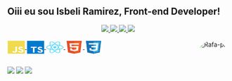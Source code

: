 ## Oiii eu sou Isbeli Ramirez, Front-end Developer!
<div align="center">
  <a href="https://github.com/Isbeli">
  <img height="180em" src="https://github-readme-stats.vercel.app/api?username=Isbeli&show_icons=true&theme=dark&include_all_commits=true&count_private=true"/>
  <img height="180em" src="https://github-readme-stats.vercel.app/api/top-langs/?username=Isbeli&layout=compact&langs_count=7&theme=dark"/>
    <img height="180em" src="https://github-readme-stats.vercel.app/api?username=Isbeli&theme=dark&show_icons=true"/>
    <img height="180em" src="https://github-readme-stats.vercel.app/api?username=Isbeli&show_icons=true&theme=radical"/>
  </a>
</div>
<div style="display: inline_block"><br>
  <a href="https://github.com/isbeli">
  <img align="center" alt="Isbe-Js" height="30" width="40" src="https://raw.githubusercontent.com/devicons/devicon/master/icons/javascript/javascript-plain.svg">
  <img align="center" alt="Isbe-Ts" height="30" width="40" src="https://raw.githubusercontent.com/devicons/devicon/master/icons/typescript/typescript-plain.svg">
  <img align="center" alt="Isbe-React" height="30" width="40" src="https://raw.githubusercontent.com/devicons/devicon/master/icons/react/react-original.svg">
  <img align="center" alt="Isbe-HTML" height="30" width="40" src="https://raw.githubusercontent.com/devicons/devicon/master/icons/html5/html5-original.svg">
  <img align="center" alt="Isbe-CSS" height="30" width="40" src="https://raw.githubusercontent.com/devicons/devicon/master/icons/css3/css3-original.svg">
 
  <img align="right" alt="Rafa-pic" height="150" style="border-radius:50px;" src="https://media.istockphoto.com/vectors/line-web-design-and-front-end-development-icon-isolated-on-white-vector-id1286019334?k=20&m=1286019334&s=612x612&w=0&h=3DtRpEwhkgHXdpS9p5YB4ftH30YIdvj9Asnvq3eDnC4=">
  </a>
</div>
  
  ##
 
<div> 
  
  <a href="https://www.instagram.com/isbelij/" target="_blank"><img src="https://img.shields.io/badge/-Instagram-%23E4405F?style=for-the-badge&logo=instagram&logoColor=white" target="_blank"></a>
  <a href = "mailto:isbeliramirez8@gmail.com"><img src="https://img.shields.io/badge/-Gmail-%23333?style=for-the-badge&logo=gmail&logoColor=white" target="_blank"></a>
  <a href="https://www.linkedin.com/in/isbeli-ramirez-43a802130/" target="_blank"><img src="https://img.shields.io/badge/-LinkedIn-%230077B5?style=for-the-badge&logo=linkedin&logoColor=white" target="_blank"></a> 
 <a href="https://github.com/isbeli">
  
 </a>
</div>
